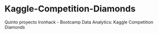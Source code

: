 # Kaggle-Competition-Diamonds
Quinto proyecto Ironhack - Bootcamp Data Analytics: Kaggle Competition Diamonds

